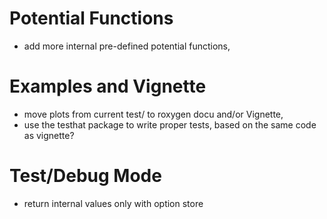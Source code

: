 
# Potential Functions

* add more internal pre-defined potential functions,

# Examples and Vignette

* move plots from current test/ to roxygen docu and/or Vignette,
* use the testhat package to write proper tests, based on
the same code as vignette?

# Test/Debug Mode

* return internal values only with option store


